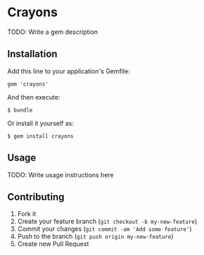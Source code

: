 # Crayons

TODO: Write a gem description

## Installation

Add this line to your application's Gemfile:

    gem 'crayons'

And then execute:

    $ bundle

Or install it yourself as:

    $ gem install crayons

## Usage

TODO: Write usage instructions here

## Contributing

1. Fork it
2. Create your feature branch (`git checkout -b my-new-feature`)
3. Commit your changes (`git commit -am 'Add some feature'`)
4. Push to the branch (`git push origin my-new-feature`)
5. Create new Pull Request
